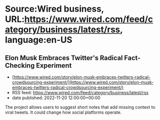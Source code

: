 # Source:Wired business, URL:https://www.wired.com/feed/category/business/latest/rss, language:en-US

## Elon Musk Embraces Twitter's Radical Fact-Checking Experiment
 - [https://www.wired.com/story/elon-musk-embraces-twitters-radical-crowdsourcing-experiment/](https://www.wired.com/story/elon-musk-embraces-twitters-radical-crowdsourcing-experiment/)
 - RSS feed: https://www.wired.com/feed/category/business/latest/rss
 - date published: 2022-11-20 12:00:00+00:00

The project allows users to suggest short notes that add missing context to viral tweets. It could change how social platforms operate.

